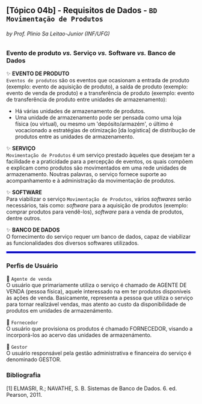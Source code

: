 ## [Tópico 04b] - Requisitos de Dados - `BD Movimentação de Produtos`
###### *by Prof. Plinio Sa Leitao-Junior (INF/UFG)*

### Evento de produto _vs._ Serviço _vs._ Software _vs._ Banco de Dados

:sparkles: **EVENTO DE PRODUTO**<br>
`Eventos de produtos` são os eventos que ocasionam a entrada de produto (exemplo: evento de aquisição de produto), a saída de produto (exemplo: evento de venda de produto) e a transferência de produto (exemplo: evento de transferência de produto entre unidades de armazenamento):
- Há várias unidades de armazenamento de produtos.
- Uma unidade de armazenamento pode ser pensada como uma loja física (ou virtual), ou mesmo um 'depósito/armazém', o último é vocacionado a estratégias de otimização [da logística] de distribução de produtos entre as unidades de armazenamento. 

:sparkles: **SERVIÇO**<br>
`Movimentação de Produtos` é um serviço prestado àqueles que desejam ter a facilidade e a praticidade para a percepção de eventos, os quais compõem e explicam como produtos são movimentados em uma rede unidades de armazenamento. Noutras palavras, o serviço fornece suporte ao acompanhamento e à administração da movimentação de produtos.

:sparkles: **SOFTWARE**<br>
Para viabilizar o serviço `Movimentação de Produtos`, vários _softwares_ serão necessários, tais como: _software_ para a aquisição de produtos (exemplo: comprar produtos para vendê-los), _software_ para a venda de produtos, dentre outros.

:sparkles: **BANCO DE DADOS**<br>
O fornecimento do serviço requer um banco de dados, capaz de viabilizar as funcionalidades dos diversos softwares utilizados.

<hr style="border:2px solid blue">

### Perfis de Usuário

:star2: `Agente de venda`<br>
O usuário que primariamente utiliza o serviço é chamado de AGENTE DE VENDA (pessoa física), aquele interessado na em ter produtos disponíveis às ações de venda. Basicamente, representa a pessoa que utiliza o serviço para tornar realizável vendas, mas atento ao custo da disponibilidade de produtos em unidades de armazenámento.

:star2: `Fornecedor`<br>
O usuário que provisiona os produtos é chamado FORNECEDOR, visando a incorporá-los ao acervo das unidades de armazenámento.

:star2: `Gestor`<br>
O usuário responsável pela gestão administrativa e financeira do serviço é denominado GESTOR.

### Bibliografia

[1] ELMASRI, R.; NAVATHE, S. B. Sistemas de Banco de Dados. 6. ed. Pearson, 2011.
